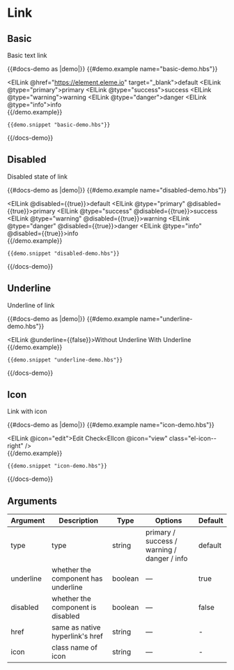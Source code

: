 # Link

## Basic

Basic text link

{{#docs-demo as |demo|}}
    {{#demo.example name="basic-demo.hbs"}}
        <div>
            <ElLink @href="https://element.eleme.io" target="_blank">default</ElLink>
            <ElLink @type="primary">primary</ElLink>
            <ElLink @type="success">success</ElLink>
            <ElLink @type="warning">warning</ElLink>
            <ElLink @type="danger">danger</ElLink>
            <ElLink @type="info">info</ElLink>
        </div>
    {{/demo.example}}

    {{demo.snippet "basic-demo.hbs"}}
{{/docs-demo}}

## Disabled

Disabled state of link

{{#docs-demo as |demo|}}
    {{#demo.example name="disabled-demo.hbs"}}
        <div>
            <ElLink @disabled={{true}}>default</ElLink>
            <ElLink @type="primary" @disabled={{true}}>primary</ElLink>
            <ElLink @type="success" @disabled={{true}}>success</ElLink>
            <ElLink @type="warning" @disabled={{true}}>warning</ElLink>
            <ElLink @type="danger" @disabled={{true}}>danger</ElLink>
            <ElLink @type="info" @disabled={{true}}>info</ElLink>
        </div>
    {{/demo.example}}

    {{demo.snippet "disabled-demo.hbs"}}
{{/docs-demo}}

## Underline

Underline of link

{{#docs-demo as |demo|}}
    {{#demo.example name="underline-demo.hbs"}}
        <div>
            <ElLink @underline={{false}}>Without Underline</ElLink>
            <ElLink>With Underline</ElLink>
        </div>
    {{/demo.example}}

    {{demo.snippet "underline-demo.hbs"}}
{{/docs-demo}}

## Icon

Link with icon

{{#docs-demo as |demo|}}
    {{#demo.example name="icon-demo.hbs"}}
        <div>
            <ElLink @icon="edit">Edit</ElLink>
            <ElLink>Check<ElIcon @icon="view" class="el-icon--right" /></ElLink>
        </div>
    {{/demo.example}}

    {{demo.snippet "icon-demo.hbs"}}
{{/docs-demo}}

## Arguments

| Argument  | Description                         | Type    | Options                                     | Default |
| --------- | ----------------------------------- | ------- | ------------------------------------------- | ------- |
| type      | type                                | string  | primary / success / warning / danger / info | default |
| underline | whether the component has underline | boolean | —                                           | true    |
| disabled  | whether the component is disabled   | boolean | —                                           | false   |
| href      | same as native hyperlink's href     | string  | —                                           | -       |
| icon      | class name of icon                  | string  | —                                           | -       |
